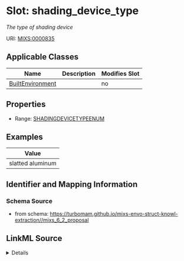 # Slot: shading_device_type


_The type of shading device_



URI: [MIXS:0000835](https://w3id.org/mixs/0000835)



<!-- no inheritance hierarchy -->




## Applicable Classes

| Name | Description | Modifies Slot |
| --- | --- | --- |
[BuiltEnvironment](BuiltEnvironment.md) |  |  no  |







## Properties

* Range: [SHADINGDEVICETYPEENUM](SHADINGDEVICETYPEENUM.md)






## Examples

| Value |
| --- |
| slatted aluminum |

## Identifier and Mapping Information







### Schema Source


* from schema: https://turbomam.github.io/mixs-envo-struct-knowl-extraction//mixs_6_2_proposal




## LinkML Source

<details>
```yaml
name: shading_device_type
description: The type of shading device
title: shading device type
notes:
- device
- type
examples:
- value: slatted aluminum
  description: was slatted aluminum awning
from_schema: https://turbomam.github.io/mixs-envo-struct-knowl-extraction//mixs_6_2_proposal
rank: 1000
slot_uri: MIXS:0000835
alias: shading_device_type
domain_of:
- BuiltEnvironment
range: SHADING_DEVICE_TYPE_ENUM
required: false
recommended: false

```
</details>